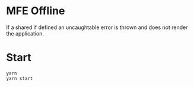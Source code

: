 # MFE Offline

If a shared if defined an uncaughtable error is thrown and does not render the application.

# Start
```
yarn 
yarn start
```

